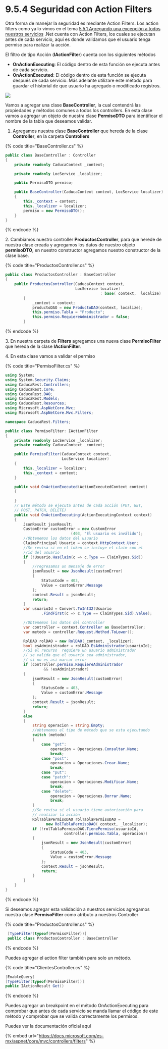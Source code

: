 # 9.5.4 Seguridad con Action Filters

Otra forma de manejar la seguridad es mediante Action Filters. Los action filters como ya lo vimos en el tema [5.5.1 Agregando una excepción a todos nuestros servicios](https://abi.gitbook.io/net-core/5.-agregando-el-servicio-para-los-productos/5.4-mejorando-tu-codigo/5.4.1-agregando-una-excepcion-a-todos-nuestros-servicios) .Net cuenta con Action Filters, los cuales se ejecutan antes de cada servicio, aquí es donde validamos que el usuario tenga permiso para realizar la acción.

El filtro de tipo Acción (**IActionFilter**) cuenta con los siguientes métodos

* **OnActionExecuting**: El código dentro de esta función se ejecuta antes de cada servicio.
* **OnActionExecuted**: El código dentro de esta función se ejecuta después de cada servicio. Más adelante utilizare este método para guardar el historial de que usuario ha agregado o modificado registros.

![](<../../.gitbook/assets/image (182).png>)

Vamos a agregar una clase **BaseController**, la cual contendrá las propiedades y métodos comunes a todos los controllers. En esta clase vamos a agregar un objeto de nuestra clase **PermisoDTO** para identificar el nombre de la tabla que deseamos validar.

1. Agregamos nuestra clase **BaseController** que hereda de la clase **Controller**, en la carpeta **Controllers**

{% code title="BaseController.cs" %}
```csharp
public class BaseController : Controller
{
    private readonly CaducaContext _context;

    private readonly LocService _localizer;

    public PermisoDTO permiso;

    public BaseController(CaducaContext context, LocService localizer)
    {
        this._context = context;
        this._localizer = localizer;
        permiso = new PermisoDTO();
    }
}
```
{% endcode %}

2\. Cambiamos nuestro controller **ProductosController**, para que herede de nuestra clase creada y agregamos los datos de nuestro objeto **permisoDTO**, en nuestro constructor agregamos nuestro constructor de la clase base.

{% code title="ProductosController.cs" %}
```csharp
public class ProductosController : BaseController
{
    public ProductosController(CaducaContext context, 
                               LocService localize) 
                                          : base( context,  localize)
        {
            _context = context;
            productoDAO = new ProductoDAO(context, localize);
            this.permiso.Tabla = "Producto";
            this.permiso.RequiereAdministrador = false;
        }
```
{% endcode %}

3\. En nuestra carpeta de **Filters** agregamos una nueva clase **PermisoFilter** que hereda de la clase **IActionFilter**.

4\. En esta clase vamos a validar el permiso

{% code title="PermisoFilter.cs" %}
```csharp
using System;
using System.Security.Claims;
using CaducaRest.Controllers;
using CaducaRest.Core;
using CaducaRest.DAO;
using CaducaRest.Models;
using CaducaRest.Resources;
using Microsoft.AspNetCore.Mvc;
using Microsoft.AspNetCore.Mvc.Filters;

namespace CaducaRest.Filters;

public class PermisoFilter: IActionFilter
{
    private readonly LocService _localizer;
    private readonly CaducaContext _context;

    public PermisoFilter(CaducaContext context, 
                         LocService localizer)
    {
        this._localizer = localizer;
        this._context = context;
    }

    public void OnActionExecuted(ActionExecutedContext context)
    {
        
    }
    // Este método se ejecuta antes de cada acción (PUT, GET,
    // POST, PATCH, DELETE)
    public void OnActionExecuting(ActionExecutingContext context)
    {
        JsonResult jsonResult;
        CustomError customError = new CustomError
                             (403, "El usuario es inválido");
        //Obtenemos los datos del usuario
        ClaimsPrincipal Usuario = context.HttpContext.User;
        //Se revisa si en el token se incluye el claim con el 
        //id del usuario
        if (!Usuario.HasClaim(c => c.Type == ClaimTypes.Sid))
        {
            //regresamos un mensaje de error
            jsonResult = new JsonResult(customError)
            {
                StatusCode = 403,
                Value = customError.Message
            };
            context.Result = jsonResult;
            return;
        }
        var usuarioId = Convert.ToInt32(Usuario
                .FindFirst(c => c.Type == ClaimTypes.Sid).Value);

        //Obtenemos los datos del controller
        var controller = context.Controller as BaseController;
        var metodo = controller.Request.Method.ToLower();

        RolDAO rolDAO = new RolDAO(_context, _localizer);
        bool esAdministrador = rolDAO.EsAdministrador(usuarioId);
        //Si el recurso  requiere un usuario administrador 
        // se valida que el usuario sea administrador, 
        // si no es asi marcar error
        if (controller.permiso.RequiereAdministrador 
                 && !esAdministrador)
        {
            jsonResult = new JsonResult(customError)
            {
                StatusCode = 403,
                Value = customError.Message
            };
            context.Result = jsonResult;
            return;
        }
        else
        {
            string operacion = string.Empty;
            //obtenemos el tipo de método que se esta ejecutando
            switch (metodo)
            {
                case "get":
                    operacion = Operaciones.Consultar.Name;
                    break;
                case "post":
                    operacion = Operaciones.Crear.Name;
                    break;
                case "put":
                case "patch":
                    operacion = Operaciones.Modificar.Name;
                    break;
                case "delete":
                    operacion = Operaciones.Borrar.Name;
                    break;
            }
            //Se revisa si el usuario tiene autorización para
            // realizar la acción
            RolTablaPermisoDAO rolTablaPermisoDAO =
                  new RolTablaPermisoDAO(_context, _localizer);
            if (!rolTablaPermisoDAO.TienePermiso(usuarioId, 
                          controller.permiso.Tabla, operacion))
            {
                jsonResult = new JsonResult(customError)
                {
                    StatusCode = 403,
                    Value = customError.Message
                };
                context.Result = jsonResult;
                return;
            }
        }
    }
}
```
{% endcode %}

Si deseamos agregar esta validación a nuestros servicios agregamos nuestra clase **PermisoFilter** como atributo a nuestros Controller

{% code title="ProductosController.cs" %}
```csharp
 [TypeFilter(typeof(PermisoFilter))]
 public class ProductosController : BaseController
```
{% endcode %}

Puedes agregar el action filter también para solo un método.

{% code title="ClientesController.cs" %}
```csharp
[EnableQuery]
[TypeFilter(typeof(PermisoFilter))]
public IActionResult Get()
```
{% endcode %}

Puedes agregar un breakpoint en el método OnActionExecuting para comprobar que antes de cada servicio se manda llamar el código de este método y comprobar que se valida correctamente los permisos.

Puedes ver la documentación oficial aquí

{% embed url="https://docs.microsoft.com/es-mx/aspnet/core/mvc/controllers/filters" %}




